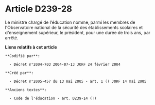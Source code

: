 # Article D239-28

Le ministre chargé de l'éducation nomme, parmi les membres de l'Observatoire national de la sécurité des établissements
scolaires et d'enseignement supérieur, le président, pour une durée de trois ans, par arrêté.

**Liens relatifs à cet article**

	**Codifié par**:

	  - Décret n°2004-703 2004-07-13 JORF 24 février 2004

	**Créé par**:

	  - Décret n°2005-457 du 13 mai 2005 - art. 1 () JORF 14 mai 2005

	**Anciens textes**:

	  - Code de l'éducation - art. D239-14 (T)
